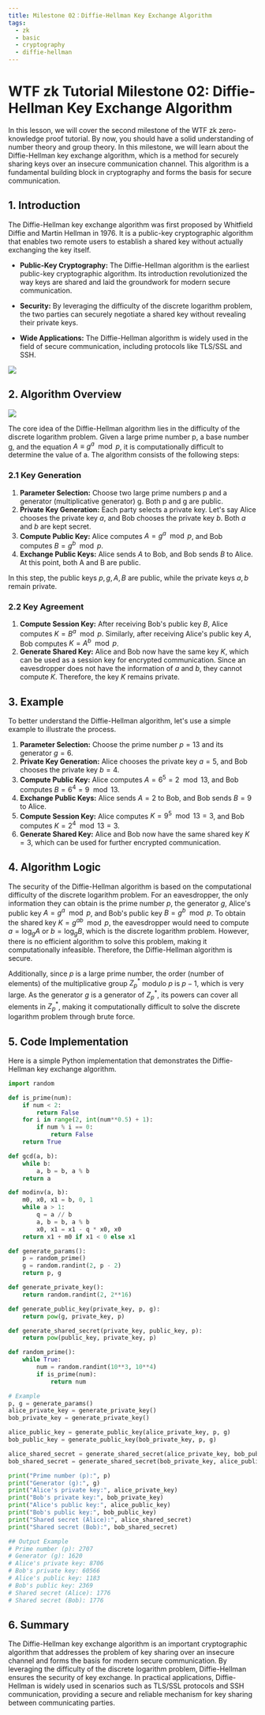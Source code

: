 ```yaml
---
title: Milestone 02：Diffie-Hellman Key Exchange Algorithm
tags:
  - zk
  - basic
  - cryptography
  - diffie-hellman
---
```


# WTF zk Tutorial Milestone 02: Diffie-Hellman Key Exchange Algorithm

In this lesson, we will cover the second milestone of the WTF zk zero-knowledge proof tutorial. By now, you should have a solid understanding of number theory and group theory. In this milestone, we will learn about the Diffie-Hellman key exchange algorithm, which is a method for securely sharing keys over an insecure communication channel. This algorithm is a fundamental building block in cryptography and forms the basis for secure communication.

## 1. Introduction

The Diffie-Hellman key exchange algorithm was first proposed by Whitfield Diffie and Martin Hellman in 1976. It is a public-key cryptographic algorithm that enables two remote users to establish a shared key without actually exchanging the key itself.

- **Public-Key Cryptography:** The Diffie-Hellman algorithm is the earliest public-key cryptographic algorithm. Its introduction revolutionized the way keys are shared and laid the groundwork for modern secure communication.

- **Security:** By leveraging the difficulty of the discrete logarithm problem, the two parties can securely negotiate a shared key without revealing their private keys.

- **Wide Applications:** The Diffie-Hellman algorithm is widely used in the field of secure communication, including protocols like TLS/SSL and SSH.

![](./img/MS02-1.png)

## 2. Algorithm Overview

![](./img/MS02-2.png)

The core idea of the Diffie-Hellman algorithm lies in the difficulty of the discrete logarithm problem. Given a large prime number p, a base number g, and the equation $A \equiv g^a \mod p$, it is computationally difficult to determine the value of a. The algorithm consists of the following steps:

### 2.1 Key Generation

1. **Parameter Selection:** Choose two large prime numbers p and a generator (multiplicative generator) g. Both p and g are public.
2. **Private Key Generation:** Each party selects a private key. Let's say Alice chooses the private key $a$, and Bob chooses the private key $b$. Both $a$ and $b$ are kept secret.
3. **Compute Public Key:** Alice computes $A = g^a \mod p$, and Bob computes $B = g^b \mod p$.
4. **Exchange Public Keys:** Alice sends $A$ to Bob, and Bob sends $B$ to Alice. At this point, both A and B are public.

In this step, the public keys $p, g, A, B$ are public, while the private keys $a, b$ remain private.

### 2.2 Key Agreement

1. **Compute Session Key:** After receiving Bob's public key $B$, Alice computes $K = B^a \mod p$. Similarly, after receiving Alice's public key $A$, Bob computes $K = A^b \mod p$.
2. **Generate Shared Key:** Alice and Bob now have the same key $K$, which can be used as a session key for encrypted communication. Since an eavesdropper does not have the information of $a$ and $b$, they cannot compute $K$. Therefore, the key $K$ remains private.

## 3. Example

To better understand the Diffie-Hellman algorithm, let's use a simple example to illustrate the process.

1. **Parameter Selection:** Choose the prime number $p = 13$ and its generator $g = 6$.
2. **Private Key Generation:** Alice chooses the private key $a = 5$, and Bob chooses the private key $b = 4$.
3. **Compute Public Key:** Alice computes $A = 6^5 = 2 \mod 13$, and Bob computes $B = 6^{4} = 9 \mod 13$.
4. **Exchange Public Keys:** Alice sends $A = 2$ to Bob, and Bob sends $B = 9$ to Alice.
5. **Compute Session Key:** Alice computes $K = 9^5 \mod 13 = 3$, and Bob computes $K = 2^{4} \mod 13 = 3$.
6. **Generate Shared Key:** Alice and Bob now have the same shared key $K = 3$, which can be used for further encrypted communication.

## 4. Algorithm Logic

The security of the Diffie-Hellman algorithm is based on the computational difficulty of the discrete logarithm problem. For an eavesdropper, the only information they can obtain is the prime number $p$, the generator $g$, Alice's public key $A = g^a \mod p$, and Bob's public key $B = g^b \mod p$. To obtain the shared key $K =g^{ab} \mod p$, the eavesdropper would need to compute $a = \log_g{A}$ or $b = \log_g{B}$, which is the discrete logarithm problem. However, there is no efficient algorithm to solve this problem, making it computationally infeasible. Therefore, the Diffie-Hellman algorithm is secure.

Additionally, since $p$ is a large prime number, the order (number of elements) of the multiplicative group $Z^*_p$ modulo $p$ is $p-1$, which is very large. As the generator $g$ is a generator of $Z^*_p$, its powers can cover all elements in $Z^*_p$, making it computationally difficult to solve the discrete logarithm problem through brute force.

## 5. Code Implementation

Here is a simple Python implementation that demonstrates the Diffie-Hellman key exchange algorithm.

```python
import random

def is_prime(num):
    if num < 2:
        return False
    for i in range(2, int(num**0.5) + 1):
        if num % i == 0:
            return False
    return True

def gcd(a, b):
    while b:
        a, b = b, a % b
    return a

def modinv(a, b):
    m0, x0, x1 = b, 0, 1
    while a > 1:
        q = a // b
        a, b = b, a % b
        x0, x1 = x1 - q * x0, x0
    return x1 + m0 if x1 < 0 else x1

def generate_params():
    p = random_prime()
    g = random.randint(2, p - 2)
    return p, g

def generate_private_key():
    return random.randint(2, 2**16)

def generate_public_key(private_key, p, g):
    return pow(g, private_key, p)

def generate_shared_secret(private_key, public_key, p):
    return pow(public_key, private_key, p)

def random_prime():
    while True:
        num = random.randint(10**3, 10**4)
        if is_prime(num):
            return num

# Example
p, g = generate_params()
alice_private_key = generate_private_key()
bob_private_key = generate_private_key()

alice_public_key = generate_public_key(alice_private_key, p, g)
bob_public_key = generate_public_key(bob_private_key, p, g)

alice_shared_secret = generate_shared_secret(alice_private_key, bob_public_key, p)
bob_shared_secret = generate_shared_secret(bob_private_key, alice_public_key, p)

print("Prime number (p):", p)
print("Generator (g):", g)
print("Alice's private key:", alice_private_key)
print("Bob's private key:", bob_private_key)
print("Alice's public key:", alice_public_key)
print("Bob's public key:", bob_public_key)
print("Shared secret (Alice):", alice_shared_secret)
print("Shared secret (Bob):", bob_shared_secret)

## Output Example
# Prime number (p): 2707
# Generator (g): 1620
# Alice's private key: 8706
# Bob's private key: 60566
# Alice's public key: 1183
# Bob's public key: 2369
# Shared secret (Alice): 1776
# Shared secret (Bob): 1776
```

## 6. Summary

The Diffie-Hellman key exchange algorithm is an important cryptographic algorithm that addresses the problem of key sharing over an insecure channel and forms the basis for modern secure communication. By leveraging the difficulty of the discrete logarithm problem, Diffie-Hellman ensures the security of key exchange. In practical applications, Diffie-Hellman is widely used in scenarios such as TLS/SSL protocols and SSH communication, providing a secure and reliable mechanism for key sharing between communicating parties.
